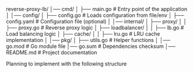 reverse-proxy-lb/
│── cmd/
│   ├── main.go          # Entry point of the application
│
│── config/
│   ├── config.go        # Loads configuration from file/env
│   ├── config.yaml      # Configuration file (optional)
│
│── internal/
│   ├── proxy/
│   │   ├── proxy.go     # Reverse proxy logic
│   ├── loadbalancer/
│   │   ├── lb.go        # Load balancing logic
│   ├── cache/
│   │   ├── lru.go       # LRU cache implementation
│
│── pkg/
│   ├── utils.go         # Helper functions
│
│── go.mod               # Go module file
│── go.sum               # Dependencies checksum
│── README.md            # Project documentation

Planning to implement with the following structure
